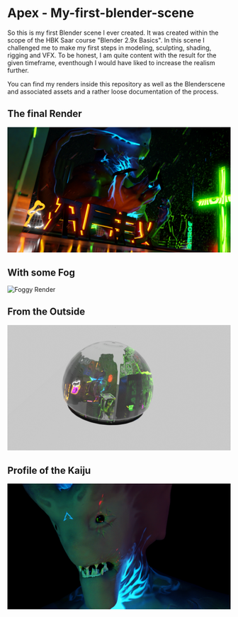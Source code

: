 # Apex - My-first-blender-scene
So this is my first Blender scene I ever created. It was created within the scope of the HBK Saar course "Blender 2.9x Basics".
In this scene I challenged me to make my first steps in modeling, sculpting, shading, rigging and VFX.
To be honest, I am quite content with the result for the given timeframe, eventhough I would have liked to increase the realism further.

You can find my renders inside this repository as well as the Blenderscene and associated assets and a rather loose documentation of the process.

## The final Render
![The Final Render](FinalRenders/beautyshot-composited.png)

## With some Fog
![Foggy Render](FinalRenders/foggy-render-noise-glow.png)

## From the Outside
![Outside Render](FinalRenders/outer-screenshot.png)

## Profile of the Kaiju
![My Profile-Picture](FinalRenders/headshot-1.png)
